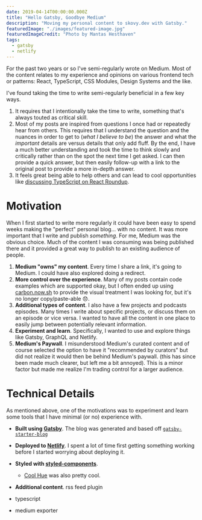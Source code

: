 ```yaml
---
date: 2019-04-14T00:00:00.000Z
title: "Hello Gatsby, Goodbye Medium"
description: "Moving my personal content to skovy.dev with Gatsby."
featuredImage: "./images/featured-image.jpg"
featuredImageCredit: "Photo by Mantas Hesthaven"
tags:
  - gatsby
  - netlify
---
```


For the past two years or so I've semi-regularly wrote on Medium.
Most of the content relates to my experience and opinions on various frontend
tech or patterns: React, TypeScript, CSS Modules, Design Systems and the like.

I've found taking the time to write semi-regularly beneficial in a few key ways.

1. It requires that I intentionally take the time to write, something that's
   always touted as critical skill.
1. Most of my posts are inspired from questions I once had or repeatedly hear from
   others. This requires that I understand the question and the nuances in order to
   get to (_what I believe to be_) the answer and what the _important_
   details are versus details that only add fluff. By the end, I have a much better
   understanding and took the time to think slowly and critically rather than on the spot
   the next time I get asked. I can then provide a quick answer, but then easily
   follow-up with a link to the original post to provide a more in-depth answer.
1. It feels great being able to help others and can lead to cool
   opportunities like [discussing TypeScript on React Roundup](https://devchat.tv/react-round-up/rru-044-typescript-with-spencer-miskoviak/).

# Motivation

When I first started to write more regularly it could have been easy to spend
weeks making the "perfect" personal blog... with no content. It was more
important that I write and publish _something_. For me, Medium was the obvious
choice. Much of the content I was consuming was being published there and
it provided a great way to publish to an existing audience of people.

1. **Medium "owns" my content**. Every time I share a link, it's going to Medium. I
   could have also explored doing a redirect.
1. **More control over the experience**. Many of my posts contain code examples which are supported
   okay, but I often ended up using [carbon.now.sh](https://carbon.now.sh) to
   provide the visual treatment I was looking for, but it's no longer copy/paste-able 😞.
1. **Additional types of content**. I also have a few projects and podcasts episodes. Many
   times I write about specific projects, or discuss them on an episode or vice versa.
   I wanted to have all the content in one place to easily jump between potentially
   relevant information.
1. **Experiment and learn**. Specifically, I wanted to use and explore
   things like Gatsby, GraphQL and Netlify.
1. **Medium's Paywall**. I misunderstood Medium's curated content and of course selected the
   option to have it "recommended by curators" but did not realize it would then be behind Medium's paywall.
   (this has since been made much clearer, but left me a bit annoyed).
   This is a minor factor but made me realize I'm trading control for a larger audience.

# Technical Details

As mentioned above, one of the motivations was to experiment and learn some
tools that I have minimal (or no) experience with.

- **Built using [Gatsby](https://www.gatsbyjs.org/)**. The blog was generated and based off [`gatsby-starter-blog`](https://github.com/gatsbyjs/gatsby-starter-blog)
- **Deployed to [Netlify](https://www.netlify.com/)**. I spent a lot of time first getting something working before I started worrying about deploying it.
- **Styled with [styled-components](https://www.styled-components.com/)**.
    - [Cool Hue](https://webkul.github.io/coolhue/) was also pretty cool.
- **Additional content**. rss feed plugin

- typescript
- medium exporter
